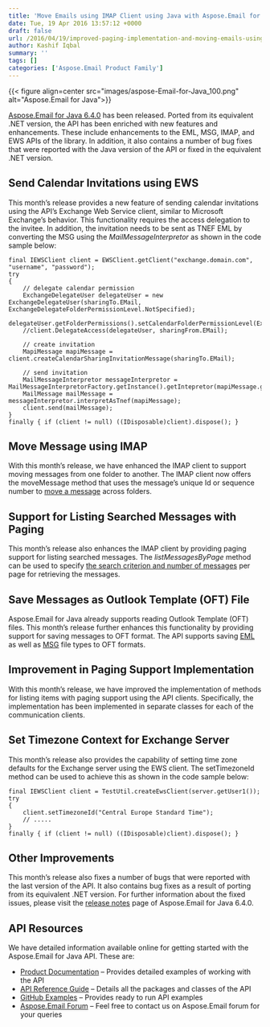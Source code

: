 ```yaml
---
title: 'Move Emails using IMAP Client using Java with Aspose.Email for Java 6.4.0'
date: Tue, 19 Apr 2016 13:57:12 +0000
draft: false
url: /2016/04/19/improved-paging-implementation-and-moving-emails-using-imap-client-supported-with-aspose.email-for-java-6.4.0/
author: Kashif Iqbal
summary: ''
tags: []
categories: ['Aspose.Email Product Family']
---
```




{{< figure align=center src="images/aspose-Email-for-Java_100.png" alt="Aspose.Email for Java">}}


[Aspose.Email for Java 6.4.0][1] has been released. Ported from its equivalent .NET version, the API has been enriched with new features and enhancements. These include enhancements to the EML, MSG, IMAP, and EWS APIs of the library. In addition, it also contains a number of bug fixes that were reported with the Java version of the API or fixed in the equivalent .NET version.

## Send Calendar Invitations using EWS

This month’s release provides a new feature of sending calendar invitations using the API’s Exchange Web Service client, similar to Microsoft Exchange’s behavior. This functionality requires the access delegation to the invitee. In addition, the invitation needs to be sent as TNEF EML by converting the MSG using the _MailMessageInterpretor_ as shown in the code sample below:

```
final IEWSClient client = EWSClient.getClient("exchange.domain.com", "username", "password");
try
{
    // delegate calendar permission
    ExchangeDelegateUser delegateUser = new ExchangeDelegateUser(sharingTo.EMail, ExchangeDelegateFolderPermissionLevel.NotSpecified);
    delegateUser.getFolderPermissions().setCalendarFolderPermissionLevel(ExchangeDelegateFolderPermissionLevel.Reviewer);
    //client.DelegateAccess(delegateUser, sharingFrom.EMail);

    // create invitation
    MapiMessage mapiMessage = client.createCalendarSharingInvitationMessage(sharingTo.EMail);

    // send invitation
    MailMessageInterpretor messageInterpretor = MailMessageInterpretorFactory.getInstance().getIntepretor(mapiMessage.getMessageClass());
    MailMessage mailMessage = messageInterpretor.interpretAsTnef(mapiMessage);
    client.send(mailMessage);
}
finally { if (client != null) ((IDisposable)client).dispose(); } 
```

## Move Message using IMAP

With this month’s release, we have enhanced the IMAP client to support moving messages from one folder to another. The IMAP client now offers the moveMessage method that uses the message’s unique Id or sequence number to [move a message][2] across folders.

## Support for Listing Searched Messages with Paging

This month’s release also enhances the IMAP client by providing paging support for listing searched messages. The _listMessagesByPage_ method can be used to specify [the search criterion and number of messages][3] per page for retrieving the messages.

## Save Messages as Outlook Template (OFT) File

Aspose.Email for Java already supports reading Outlook Template (OFT) files. This month’s release further enhances this functionality by providing support for saving messages to OFT format. The API supports saving [EML][4] as well as [MSG][5] file types to OFT formats.

## Improvement in Paging Support Implementation

With this month’s release, we have improved the implementation of methods for listing items with paging support using the API clients. Specifically, the implementation has been implemented in separate classes for each of the communication clients.

## Set Timezone Context for Exchange Server

This month’s release also provides the capability of setting time zone defaults for the Exchange server using the EWS client. The setTimezoneId method can be used to achieve this as shown in the code sample below:

```
final IEWSClient client = TestUtil.createEwsClient(server.getUser1());
try
{
    client.setTimezoneId("Central Europe Standard Time");
    // .....
}
finally { if (client != null) ((IDisposable)client).dispose(); }
```

## Other Improvements

This month’s release also fixes a number of bugs that were reported with the last version of the API. It also contains bug fixes as a result of porting from its equivalent .NET version. For further information about the fixed issues, please visit the [release notes][6] page of Aspose.Email for Java 6.4.0.

## API Resources

We have detailed information available online for getting started with the Aspose.Email for Java API. These are:

*   [Product Documentation][7] – Provides detailed examples of working with the API
*   [API Reference Guide][8] – Details all the packages and classes of the API
*   [GitHub Examples][9] – Provides ready to run API examples
*   [Aspose.Email Forum][10] – Feel free to contact us on Aspose.Email forum for your queries




[1]: https://downloads.aspose.com/email/java
[2]: https://docs.aspose.com/display/emailjava/Working+with+Folders+on+IMAP+Server#WorkingwithFoldersonIMAPServer-MoveMessagestoAnotherMailboxFolder
[3]: https://docs.aspose.com/display/emailjava/Working+with+Messages+from+IMAP+Server#WorkingwithMessagesfromIMAPServer-FilteringMessagesBasedonSender,RecipientorDate
[4]: https://docs.aspose.com/display/emailjava/Creating+and+Setting+Contents+of+Emails#CreatingandSettingContentsofEmails-CreateNewEmailMessage
[5]: https://docs.aspose.com/display/emailjava/Creating+and+Saving+MSG+files
[6]: https://docs.aspose.com/display/emailjava/Aspose.Email+for+Java+6.4.0+Release+Notes
[7]: http://docs.aspose.com/display/EmailJava/Home
[8]: https://apireference.aspose.com/email/java
[9]: https://github.com/aspose-email/Aspose.Email-for-Java
[10]: http://forum.aspose.com




